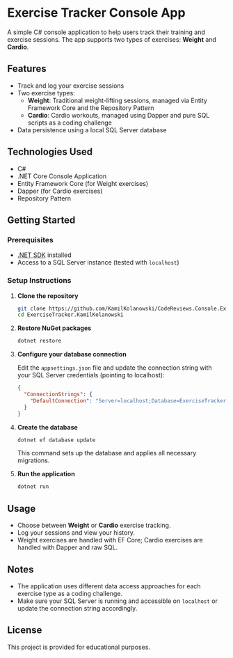 # Exercise Tracker Console App

A simple C# console application to help users track their training and exercise sessions. The app supports two types of exercises: **Weight** and **Cardio**.

## Features

- Track and log your exercise sessions
- Two exercise types:
  - **Weight**: Traditional weight-lifting sessions, managed via Entity Framework Core and the Repository Pattern
  - **Cardio**: Cardio workouts, managed using Dapper and pure SQL scripts as a coding challenge
- Data persistence using a local SQL Server database

## Technologies Used

- C#
- .NET Core Console Application
- Entity Framework Core (for Weight exercises)
- Dapper (for Cardio exercises)
- Repository Pattern

## Getting Started

### Prerequisites

- [.NET SDK](https://dotnet.microsoft.com/download) installed
- Access to a SQL Server instance (tested with `localhost`)

### Setup Instructions

1. **Clone the repository**
    ```bash
    git clone https://github.com/KamilKolanowski/CodeReviews.Console.ExerciseTracker.git
    cd ExerciseTracker.KamilKolanowski
    ```

2. **Restore NuGet packages**
    ```bash
    dotnet restore
    ```

3. **Configure your database connection**

   Edit the `appsettings.json` file and update the connection string with your SQL Server credentials (pointing to localhost):

   ```json
   {
     "ConnectionStrings": {
       "DefaultConnection": "Server=localhost;Database=ExerciseTrackerDb;Trusted_Connection=True;"
     }
   }
   ```

4. **Create the database**

    ```bash
    dotnet ef database update
    ```

    This command sets up the database and applies all necessary migrations.

5. **Run the application**

    ```bash
    dotnet run
    ```

## Usage

- Choose between **Weight** or **Cardio** exercise tracking.
- Log your sessions and view your history.
- Weight exercises are handled with EF Core; Cardio exercises are handled with Dapper and raw SQL.

## Notes

- The application uses different data access approaches for each exercise type as a coding challenge.
- Make sure your SQL Server is running and accessible on `localhost` or update the connection string accordingly.

## License

This project is provided for educational purposes.